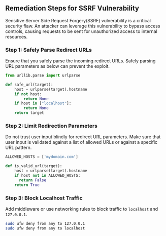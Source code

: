 

## Remediation Steps for SSRF Vulnerability

Sensitive Server Side Request Forgery(SSRF) vulnerability is a critical security flaw. An attacker can leverage this vulnerability to bypass access controls, causing requests to be sent for unauthorized access to internal resources.


### Step 1: Safely Parse Redirect URLs

Ensure that you safely parse the incoming redirect URLs. Safely parsing URL parameters as below can prevent the exploit.

```python
from urllib.parse import urlparse

def safe_url(target):
    host = urlparse(target).hostname
    if not host:
        return None
    if host in ["localhost"]:
        return None
    return target
```

### Step 2: Limit Redirection Parameters

Do not trust user input blindly for redirect URL parameters. Make sure that user input is validated against a list of allowed URLs or against a specific URL pattern.

```python
ALLOWED_HOSTS = ['mydomain.com']

def is_valid_url(target):
    host = urlparse(target).hostname
    if host not in ALLOWED_HOSTS:
      return False
    return True
```

### Step 3: Block Localhost Traffic

Add middleware or use networking rules to block traffic to `localhost` and `127.0.0.1`.

```bash
sudo ufw deny from any to 127.0.0.1
sudo ufw deny from any to localhost
```